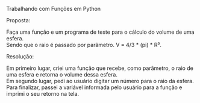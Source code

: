 Trabalhando com Funções em Python

Proposta:

Faça uma função e um programa de teste para o cálculo do volume de uma esfera.                  
Sendo que o raio é passado por parâmetro. V = 4/3 * (pi) * R³.              

Resolução:

Em primeiro lugar, criei uma função que recebe, como parâmetro, o raio de uma esfera e retorna o volume dessa esfera.    
Em segundo lugar, pedi ao usuário digitar um número para o raio da esfera.   
Para finalizar, passei a variável informada pelo usuário para a função e imprimi o seu retorno na tela.
